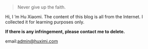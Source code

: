 > Never give up the faith.

Hi, I ’m Hu Xiaomi. The content of this blog is all from the Internet. I collected it for learning purposes only.

**If there is any infringement, please contact me to delete.**

email:admin@huximi.com